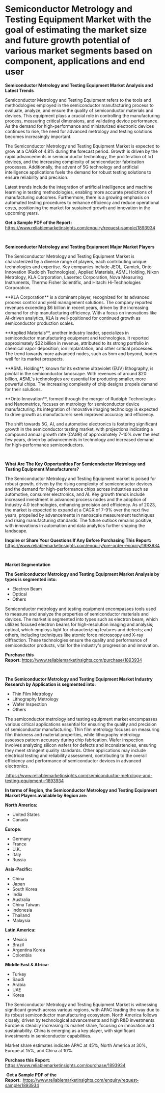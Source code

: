 <p><h1>Semiconductor Metrology and Testing Equipment Market with the goal of estimating the market size and future growth potential of various market segments based on component, applications and end user</h1></p><p><strong>Semiconductor Metrology and Testing Equipment Market Analysis and Latest Trends</strong></p>
<p><p>Semiconductor Metrology and Testing Equipment refers to the tools and methodologies employed in the semiconductor manufacturing process to evaluate, analyze, and ensure the quality of semiconductor materials and devices. This equipment plays a crucial role in controlling the manufacturing process, measuring critical dimensions, and validating device performance. As the demand for high-performance and miniaturized electronic devices continues to rise, the need for advanced metrology and testing solutions becomes increasingly important.</p><p>The Semiconductor Metrology and Testing Equipment Market is expected to grow at a CAGR of 4.8% during the forecast period. Growth is driven by the rapid advancements in semiconductor technology, the proliferation of IoT devices, and the increasing complexity of semiconductor fabrication processes. Additionally, the advent of 5G technology and artificial intelligence applications fuels the demand for robust testing solutions to ensure reliability and precision.</p><p>Latest trends include the integration of artificial intelligence and machine learning in testing methodologies, enabling more accurate predictions of manufacturing outcomes. Furthermore, there is a growing emphasis on automated testing procedures to enhance efficiency and reduce operational costs, positioning the market for sustained growth and innovation in the upcoming years.</p></p>
<p><strong>Get a Sample PDF of the Report:&nbsp;</strong> <a href="https://www.reliablemarketinsights.com/enquiry/request-sample/1893934?utm_campaign=2934&utm_medium=2&utm_source=Github&utm_content=ia&utm_term=12042025&utm_id=semiconductor-metrology-and-testing-equipment">https://www.reliablemarketinsights.com/enquiry/request-sample/1893934</a></p>
<p>&nbsp;</p>
<p><strong>Semiconductor Metrology and Testing Equipment Major Market Players</strong></p>
<p><p>The Semiconductor Metrology and Testing Equipment Market is characterized by a diverse range of players, each contributing unique technologies and expertise. Key companies include JEOL, Camtek, Onto Innovation (Rudolph Technologies), Applied Materials, ASML Holding, Nikon Metrology, KLA Corporation, Lasertec Corporation, Nova Measuring Instruments, Thermo Fisher Scientific, and Hitachi Hi-Technologies Corporation. </p><p>**KLA Corporation** is a dominant player, recognized for its advanced process control and yield management solutions. The company reported revenues exceeding $6 billion in recent years, driven by the increasing demand for chip manufacturing efficiency. With a focus on innovations like AI-driven analytics, KLA is well-positioned for continued growth as semiconductor production scales.</p><p>**Applied Materials**, another industry leader, specializes in semiconductor manufacturing equipment and technologies. It reported approximately $22 billion in revenue, attributed to its strong portfolio in chemical vapor deposition, ion implantation, and other critical processes. The trend towards more advanced nodes, such as 5nm and beyond, bodes well for its market prospects.</p><p>**ASML Holding**, known for its extreme ultraviolet (EUV) lithography, is pivotal in the semiconductor landscape. With revenues of around $20 billion, ASML's technologies are essential for producing smaller, more powerful chips. The increasing complexity of chip designs propels demand for their solutions.</p><p>**Onto Innovation**, formed through the merger of Rudolph Technologies and Nanometrics, focuses on metrology for semiconductor device manufacturing. Its integration of innovative imaging technology is expected to drive growth as manufacturers seek improved accuracy and efficiency.</p><p>The shift towards 5G, AI, and automotive electronics is fostering significant growth in the semiconductor testing market, with projections indicating a compound annual growth rate (CAGR) of approximately 7-10% over the next few years, driven by advancements in technology and increased demand for high-performance semiconductors.</p></p>
<p>&nbsp;</p>
<p><strong>What Are The Key Opportunities For Semiconductor Metrology and Testing Equipment Manufacturers?</strong></p>
<p><p>The Semiconductor Metrology and Testing Equipment market is poised for robust growth, driven by the rising complexity of semiconductor devices and the demand for high-performance chips across industries such as automotive, consumer electronics, and AI. Key growth trends include increased investment in advanced process nodes and the adoption of Industry 4.0 technologies, enhancing precision and efficiency. As of 2023, the market is expected to expand at a CAGR of 7-9% over the next five years, propelled by advancements in nanoscale measurement techniques and rising manufacturing standards. The future outlook remains positive, with innovations in automation and data analytics further shaping the landscape.</p></p>
<p><strong>Inquire or Share Your Questions If Any Before Purchasing This Report:</strong> <a href="https://www.reliablemarketinsights.com/enquiry/pre-order-enquiry/1893934?utm_campaign=2934&utm_medium=2&utm_source=Github&utm_content=ia&utm_term=12042025&utm_id=semiconductor-metrology-and-testing-equipment">https://www.reliablemarketinsights.com/enquiry/pre-order-enquiry/1893934</a></p>
<p>&nbsp;</p>
<p><strong>Market Segmentation</strong></p>
<p><strong>The Semiconductor Metrology and Testing Equipment Market Analysis by types is segmented into:</strong></p>
<p><ul><li>Electron Beam</li><li>Optical</li><li>Others</li></ul></p>
<p><p>Semiconductor metrology and testing equipment encompasses tools used to measure and analyze the properties of semiconductor materials and devices. The market is segmented into types such as electron beam, which utilizes focused electron beams for high-resolution imaging and analysis; optical, which employs light for characterizing features and defects; and others, including techniques like atomic force microscopy and X-ray diffraction. These technologies ensure the quality and performance of semiconductor products, vital for the industry's progression and innovation.</p></p>
<p><strong>Purchase this Report:&nbsp;</strong><a href="https://www.reliablemarketinsights.com/purchase/1893934?utm_campaign=2934&utm_medium=2&utm_source=Github&utm_content=ia&utm_term=12042025&utm_id=semiconductor-metrology-and-testing-equipment">https://www.reliablemarketinsights.com/purchase/1893934</a></p>
<p>&nbsp;</p>
<p><strong>The Semiconductor Metrology and Testing Equipment Market Industry Research by Application is segmented into:</strong></p>
<p><ul><li>Thin Film Metrology</li><li>Lithography Metrology</li><li>Wafer Inspection</li><li>Others</li></ul></p>
<p><p>The semiconductor metrology and testing equipment market encompasses various critical applications essential for ensuring the quality and precision of semiconductor manufacturing. Thin film metrology focuses on measuring film thickness and material properties, while lithography metrology assesses pattern accuracy during chip fabrication. Wafer inspection involves analyzing silicon wafers for defects and inconsistencies, ensuring they meet stringent quality standards. Other applications may include electrical testing and reliability assessment, contributing to the overall efficiency and performance of semiconductor devices in advanced electronics.</p></p>
<p><a href="https://www.reliablemarketinsights.com/semiconductor-metrology-and-testing-equipment-r1893934?utm_campaign=2934&utm_medium=2&utm_source=Github&utm_content=ia&utm_term=12042025&utm_id=semiconductor-metrology-and-testing-equipment">&nbsp;https://www.reliablemarketinsights.com/semiconductor-metrology-and-testing-equipment-r1893934</a></p>
<p><strong>In terms of Region, the Semiconductor Metrology and Testing Equipment Market Players available by Region are:</strong></p>
<p>
    <p> <strong> North America: </strong>
        <ul>
            <li>United States</li>
            <li>Canada</li>
        </ul>
        </p> 
    <p> <strong> Europe: </strong>
        <ul>
            <li>Germany</li>
            <li>France</li>
            <li>U.K.</li>
            <li>Italy</li>
            <li>Russia</li>
        </ul>
        </p> 
    <p> <strong> Asia-Pacific: </strong>
        <ul>
            <li>China</li>
            <li>Japan</li>
            <li>South Korea</li>
            <li>India</li>
            <li>Australia</li>
            <li>China Taiwan</li>
            <li>Indonesia</li>
            <li>Thailand</li>
            <li>Malaysia</li>
        </ul>
        </p> 
    <p> <strong> Latin America: </strong>
        <ul>
            <li>Mexico</li>
            <li>Brazil</li>
            <li>Argentina Korea</li>
            <li>Colombia</li>
        </ul>
        </p> 
    <p> <strong> Middle East & Africa: </strong>
        <ul>
            <li>Turkey</li>
            <li>Saudi</li>
            <li>Arabia</li>
            <li>UAE</li>
            <li>Korea</li>
        </ul>
    </p>
    </p>
<p><p>The Semiconductor Metrology and Testing Equipment Market is witnessing significant growth across various regions, with APAC leading the way due to its robust semiconductor manufacturing ecosystem. North America follows closely, driven by technological advancements and high R&D investments. Europe is steadily increasing its market share, focusing on innovation and sustainability. China is emerging as a key player, with significant investments in semiconductor capabilities. </p><p>Market share estimates indicate APAC at 45%, North America at 30%, Europe at 15%, and China at 10%.</p></p>
<p><strong>Purchase this Report: </strong><a href="https://www.reliablemarketinsights.com/purchase/1893934?utm_campaign=2934&utm_medium=2&utm_source=Github&utm_content=ia&utm_term=12042025&utm_id=semiconductor-metrology-and-testing-equipment">https://www.reliablemarketinsights.com/purchase/1893934</a></p>
<p>&nbsp;<strong>Get a Sample PDF of the Report:&nbsp;&nbsp;</strong><a href="https://www.reliablemarketinsights.com/enquiry/request-sample/1893934?utm_campaign=2934&utm_medium=2&utm_source=Github&utm_content=ia&utm_term=12042025&utm_id=semiconductor-metrology-and-testing-equipment">https://www.reliablemarketinsights.com/enquiry/request-sample/1893934</a></p>
<p><strong></strong></p>
<p><p></p><p></p><p></p></p>